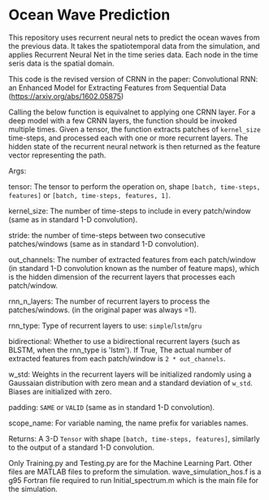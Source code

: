 # Ocean Wave Prediction
This repository uses recurrent neural nets to predict the ocean waves from the previous data. It takes the spatiotemporal data from the simulation, and applies Recurrent Neural Net in the time series data. Each node in the time seris data is the spatial domain.


This code is the revised version of CRNN in the paper:
Convolutional RNN: an Enhanced Model for Extracting Features from Sequential Data (https://arxiv.org/abs/1602.05875)

Calling the below function is equivalnet to applying one CRNN layer. For a deep model with a few
CRNN layers, the function should be invoked multiple times. 
Given a tensor, the function extracts patches of `kernel_size` time-steps, and processed each 
with one or more recurrent layers. The hidden state of the recurrent neural network is then 
returned as the feature vector representing the path. 

Args:

  tensor: The tensor to perform the operation on, shape `[batch, time-steps, features]`
          or `[batch, time-steps, features, 1]`.
          
  kernel_size: The number of time-steps to include in every patch/window (same as in standard 1-D convolution).
  
  stride: the number of time-steps between two consecutive patches/windows (same as in standard 1-D convolution).
  
  out_channels: The number of extracted features from each patch/window (in standard 1-D convolution 
                known as the number of feature maps), which is the hidden dimension of the recurrent 
                layers that processes each patch/window.
                
  rnn_n_layers: The number of recurrent layers to process the patches/windows. 
    (in the original paper was always =1). 
    
  rnn_type: Type of recurrent layers to use: `simple`/`lstm`/`gru`
  
  bidirectional: Whether to use a bidirectional recurrent layers (such as BLSTM, when the rnn_type is 'lstm'). 
                 If True, The actual number of extracted features from each patch/window is `2 * out_channels`.
                 
  w_std: Weights in the recurrent layers will be initialized randomly using a Gaussaian distribution with
         zero mean and a standard deviation of `w_std`. Biases are initialized with zero. 
         
  padding: `SAME` or `VALID` (same as in standard 1-D convolution).
  
  scope_name: For variable naming, the name prefix for variables names.  
  
Returns:
A 3-D `Tensor` with shape `[batch, time-steps, features]`, similarly to the output of a standard 1-D convolution. 

Only Training.py and Testing.py are for the Machine Learning Part. Other files are MATLAB files to preform the simulation. wave_simulation_hos.f is a g95 Fortran file required to run Initial_spectrum.m which is the main file for the simulation. 

